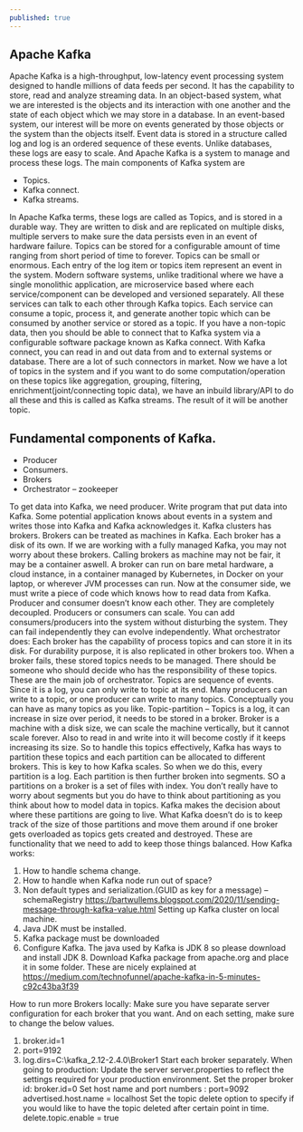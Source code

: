 ```yaml
---
published: true
---
```

## Apache Kafka

Apache Kafka is a high-throughput, low-latency event processing system designed to handle millions of data feeds per second. It has the capability to store, read and analyze streaming data.
In an object-based system, what we are interested is the objects and its interaction with one another and the state of each object which we may store in a database. In an event-based system, our interest will be more on events generated by those objects or the system than the objects itself. Event data is stored in a structure called log and log is an ordered sequence of these events. Unlike databases, these logs are easy to scale. And Apache Kafka is a system to manage and process these logs.
The main components of Kafka system are

- Topics.
- Kafka connect.
- Kafka streams.

In Apache Kafka terms, these logs are called as Topics, and is stored in a durable way. They are written to disk and are replicated on multiple disks, multiple servers to make sure the data persists even in an event of hardware failure. Topics can be stored for a configurable amount of time ranging from short period of time to forever. Topics can be small or enormous. Each entry of the log item or topics item represent an event in the system.
Modern software systems, unlike traditional where we have a single monolithic application, are microservice based where each service/component can be developed and versioned separately. All these services can talk to each other through Kafka topics. Each service can consume a topic, process it, and generate another topic which can be consumed by another service or stored as a topic.
If you have a non-topic data, then you should be able to connect that to Kafka system via a configurable software package known as Kafka connect. With Kafka connect, you can read in and out data from and to external systems or database. There are a lot of such connectors in market.
Now we have a lot of topics in the system and if you want to do some computation/operation on these topics like aggregation, grouping, filtering, enrichment(joint/connecting topic data), we have an inbuild library/API to do all these and this is called as Kafka streams. The result of it will be another topic.

## Fundamental components of Kafka.
- Producer
- Consumers.
- Brokers
- Orchestrator – zookeeper


To get data into Kafka, we need producer. Write program that put data into Kafka. Some potential application knows about events in a system and writes those into Kafka and Kafka acknowledges it.
Kafka clusters has brokers. Brokers can be treated as machines in Kafka. Each broker has a disk of its own. If we are working with a fully managed Kafka, you may not worry about these brokers. Calling brokers as machine may not be fair, it may be a container aswell. A broker can run on bare metal hardware, a cloud instance, in a container managed by Kubernetes, in Docker on your laptop, or wherever JVM processes can run.
Now at the consumer side, we must write a piece of code which knows how to read data from Kafka.
Producer and consumer doesn’t know each other. They are completely decoupled. Producers or consumers can scale. You can add consumers/producers into the system without disturbing the system. They can fail independently they can evolve independently.
What orchestrator does: Each broker has the capability of process topics and can store it in its disk. For durability purpose, it is also replicated in other brokers too. When a broker fails, these stored topics needs to be managed. There should be someone who should decide who has the responsibility of these topics. These are the main job of orchestrator.
Topics are sequence of events. Since it is a log, you can only write to topic at its end. Many producers can write to a topic, or one producer can write to many topics. Conceptually you can have as many topics as you like.
Topic-partition – Topics is a log, it can increase in size over period, it needs to be stored in a broker. Broker is a machine with a disk size, we can scale the machine vertically, but it cannot scale forever. Also to read in and write into it will become costly if it keeps increasing its size. So to handle this topics effectively, Kafka has ways to partition these topics and each partition can be allocated to different brokers. This is key to how Kafka scales. So when we do this, every partition is a log. 
Each partition is then further broken into segments. SO a partitions on a broker  is a set of files with index. You don’t really have to worry about segments but you do have to think about partitioning as you think about how to model data in topics. Kafka makes the decision about where these partitions are going to live.
What Kafka doesn’t do is to keep track of the size of those partitions and move them around if one broker gets overloaded as topics gets created and destroyed. These are functionality that we need to add to keep those things balanced.
How Kafka works:
1.	How to handle schema change.
2.	How to handle when Kafka node run out of space?
3.	Non default types and serialization.(GUID as key for a message) – schemaRegistry https://bartwullems.blogspot.com/2020/11/sending-message-through-kafka-value.html
Setting up Kafka cluster on local machine.
1.	Java JDK must be installed.
2.	Kafka package must be downloaded
3.	Configure Kafka.
The java used by Kafka is JDK 8 so please download and install JDK 8.
Download Kafka package from apache.org and place it in some folder.
These are nicely explained at https://medium.com/technofunnel/apache-kafka-in-5-minutes-c92c43ba3f39

How to run more Brokers locally:
Make sure you have separate server configuration for each broker that you want. And on each setting, make sure to change the below values.
1.	broker.id=1
2.	port=9192
3.	log.dirs=C:\kafka_2.12-2.4.0\Broker1
Start each broker separately.
When going to production:
Update the server server.properties to reflect the settings required for your production environment.
Set the proper broker id: broker.id=0
Set host name and port numbers :
port=9092
advertised.host.name = localhost
Set the topic delete option to specify if you would like to have the topic deleted after certain point in time.
delete.topic.enable = true
